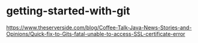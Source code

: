 # getting-started-with-git
https://www.theserverside.com/blog/Coffee-Talk-Java-News-Stories-and-Opinions/Quick-fix-to-Gits-fatal-unable-to-access-SSL-certificate-error
